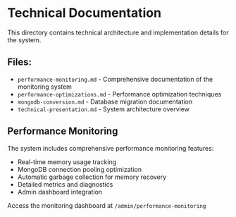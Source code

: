 # Technical Documentation

This directory contains technical architecture and implementation details for the system.

## Files:
- `performance-monitoring.md` - Comprehensive documentation of the monitoring system
- `performance-optimizations.md` - Performance optimization techniques
- `mongodb-conversion.md` - Database migration documentation
- `technical-presentation.md` - System architecture overview

## Performance Monitoring

The system includes comprehensive performance monitoring features:
- Real-time memory usage tracking
- MongoDB connection pooling optimization
- Automatic garbage collection for memory recovery
- Detailed metrics and diagnostics
- Admin dashboard integration

Access the monitoring dashboard at `/admin/performance-monitoring` 